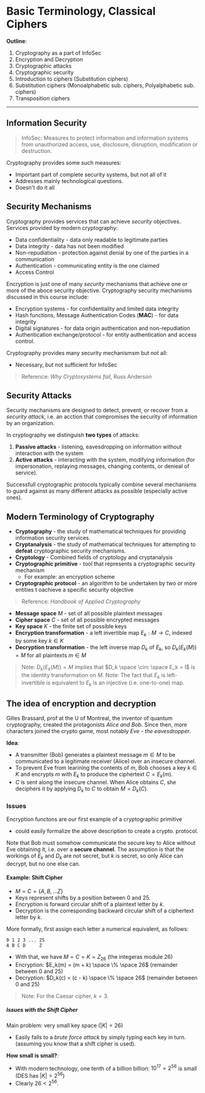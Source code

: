 # Basic Terminology, Classical Ciphers

**Outline**:
1. Cryptography as a part of InfoSec
2. Encryption and Decryption
3. Cryptographic attacks
4. Cryptographic security
5. Introduction to ciphers (Substitution ciphers)
6. Substitution ciphers (Monoalphabetic sub. ciphers, Polyalphabetic sub. ciphers)
7. Transposition ciphers

---

## Information Security
> InfoSec: Measures to protect information and information systems from unauthorized access, use, disclosure, disruption, modification or destruction.

Cryptography provides some such measures:
* Important part of complete security systems, but not all of it
* Addresses mainly technological questions.
* Doesn't do it all

## Security Mechanisms
Cryptography provides services that can achieve *security* objectives.
Services provided by modern cryptography:
* Data confidentiality - data only readable to legitimate parties
* Data integrity - data has not been modified
* Non-repudiation - protection against denial by one of the parties in a communication
* Authentication - communicating entity is the one claimed
* Access Control

Encryption is just one of many *security* mechanisms that achieve one or more of the aboce security objective.
Cryptography security mechanisms discussed in this course include:
* Encryption systems - for confidentiality and limited data integrity
* Hash functions, Message Authentication Codes (**MAC**) - for data integrity
* Digital signatures - for data origin authentication and non-repudiation
* Authentication exchange/protocol - for entity authentication and access control.

Cryptography provides many security mechanismsm but not all:
* Necessary, but not sufficient for InfoSec

> Reference: *Why Cryptosystems fail*, Russ Anderson

## Security Attacks
Security mechanisms are designed to detect, prevent, or recover from a *security attack*, i.e. an acction that compromises the security of information by an organization.

In cryptography we distinguish **two types** of attacks:
1. **Passive attacks** - listening, eavesdropping on information without interaction with the system
2. **Active attacks** - interacting with the system, modifying information (for impersonation, replaying messages, changing contents, or denieal of service).

Successfull cryptographic protocols typically combine several mechanisms to guard against as many different attacks as possible (especially active ones).

## Modern Terminology of Cryptography
* **Cryptography** - the study of mathematical techniques for providing information security services.
* **Cryptanalysis** - the study of mathematical techniques for attempting to **defeat** cryptographic security mechanisms.
* **Cryptology** - Combined fields of cryptology and cryptanalysis
* **Cryptographic primitive** - tool that represents a cryptographic security mechanism
  - For example: an encryption scheme
* **Cryptographic protocol** - an algorithm to be undertaken by two or more entities t oachieve a specific security objective

> Reference: *Handbook of Applied Cryptography*

* **Message space** $`M`$ - set of all possible plaintext messages
* **Cipher space** $`C`$ - set of all possible encrypted messages
* **Key space** $`K`$ - the finite set of possible keys
* **Encryption transformation** - a left invertible map $`E_k: M \to C`$, indexed by some key $`k \in K`$
* **Decryption transformation** - the left inverse map $`D_k`$ of $`E_k`$, so $`D_k(E_k(M)) = M`$ for all plaintexts $`m \in M`$

> Note: $`D_{k}(E_{k}(M)) = M`$ implies that $`D_k \space \circ \space E_k = I`$ is the identity transformation on $`M`$.
> Note: The fact that $`E_k`$ is left-invertible is equivalent to $`E_k`$ is an injective (i.e. one-to-one) map.

## The idea of encryption and decryption
Gilles Brassard, prof at the U of Montreal, the inventor of quantum cryptography, created the protagonists *Alice and Bob*. Since then, more characters joined the crypto game, most notably *Eve - the eavesdropper*.

**Idea**:
* A transmitter (Bob) generates a plaintext message $`m \in M`$ to be communicated to a legitimate receiver (Alice) over an insecure channel.
* To prevent Eve from learining the contents of $`m`$, Bob chooses a key $`k \in K`$ and encrypts $`m`$ with $`E_k`$ to produce the ciphertext $`C = E_k(m)`$.
* $`C`$ is sent along the insecure channel. When Alice obtains $`C`$, she deciphers it by applying $`D_k`$ to $`C`$ to obtain $`M = D_k(C)`$.

### Issues
Encryption functons are our first example of a cryptographic primitive
* could easily formalize the above description to create a crypto. protocol.

Note that Bob must somehow communicate the secure key to Alice without Eve obtaining it, i.e. over a **secure channel**. The assumption is that the workings of $`E_k`$ and $`D_k`$ are not secret, but $`k`$ is secret, so only Alice can decrypt, but no one else can.

#### Example: Shift Cipher
* $`M = C = \{A, B, ... Z\}`$
* Keys represent shifts by a position between 0 and 25.
* Encryption is forward circular shift of a plaintext letter by $`k`$.
* Decryption is the corresponding backward circular shift of a ciphertext letter by $`k`$.

More formally, first assign each letter a numerical equivalent, as follows:
```
0 1 2 3 ... 25
A B C D     Z
```
- With that, we have $`M = C = K = Z_{26}`$ (the integeras module 26)
- Encryption: $`E_k(m) = (m + k) \space \% \space 26`$ (remainder between 0 and 25)
- Decryption: $`D_k(c) = (c - k) \space \% \space 26`$ (remainder between 0 and 25)
> Note: For the Caesar cipher, $`k = 3`$.

##### Issues with the Shift Cipher
Main problem: very small key space ($`|K| = 26`$)
- Easily falls to a *brute force attack* by simply typing each key in turn. (assuming you know that a shift cipher is used).

**How small is small?**:
- With modern technology, one tenth of a billion billion: $`10^{17} = 2^{56}`$ is small (DES has $`|K| = 2^{56}`$)
- Clearly $`26 < 2^{56}`$.
